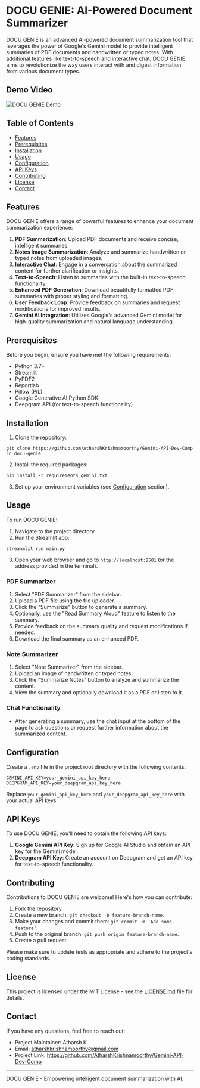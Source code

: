
# DOCU GENIE: AI-Powered Document Summarizer

DOCU GENIE is an advanced AI-powered document summarization tool that leverages the power of Google's Gemini model to provide intelligent summaries of PDF documents and handwritten or typed notes. With additional features like text-to-speech and interactive chat, DOCU GENIE aims to revolutionize the way users interact with and digest information from various document types.

## Demo Video

[![DOCU GENIE Demo](https://img.youtube.com/vi/iM93tBZqsIE/0.jpg)](https://youtu.be/iM93tBZqsIE?si=d_LXpALT_Ux2vWMu)

## Table of Contents

- [Features](#features)
- [Prerequisites](#prerequisites)
- [Installation](#installation)
- [Usage](#usage)
- [Configuration](#configuration)
- [API Keys](#api-keys)
- [Contributing](#contributing)
- [License](#license)
- [Contact](#contact)

## Features

DOCU GENIE offers a range of powerful features to enhance your document summarization experience:

1. **PDF Summarization**: Upload PDF documents and receive concise, intelligent summaries.
2. **Notes Image Summarization**: Analyze and summarize handwritten or typed notes from uploaded images.
3. **Interactive Chat**: Engage in a conversation about the summarized content for further clarification or insights.
4. **Text-to-Speech**: Listen to summaries with the built-in text-to-speech functionality.
5. **Enhanced PDF Generation**: Download beautifully formatted PDF summaries with proper styling and formatting.
6. **User Feedback Loop**: Provide feedback on summaries and request modifications for improved results.
7. **Gemini AI Integration**: Utilizes Google's advanced Gemini model for high-quality summarization and natural language understanding.

## Prerequisites

Before you begin, ensure you have met the following requirements:

- Python 3.7+
- Streamlit
- PyPDF2
- Reportlab
- Pillow (PIL)
- Google Generative AI Python SDK
- Deepgram API (for text-to-speech functionality)

## Installation

1. Clone the repository:

`git clone https://github.com/AtharshKrishnamoorthy/Gemini-API-Dev-Comp
cd docu-genie`

2. Install the required packages:

`pip install -r requirements_gemini.txt`

3. Set up your environment variables (see [Configuration](#configuration) section).

## Usage

To run DOCU GENIE:

1. Navigate to the project directory.
2. Run the Streamlit app:

`streanmlit run main.py`

3. Open your web browser and go to `http://localhost:8501` (or the address provided in the terminal).


### PDF Summarizer

1. Select "PDF Summarizer" from the sidebar.
2. Upload a PDF file using the file uploader.
3. Click the "Summarize" button to generate a summary.
4. Optionally, use the "Read Summary Aloud" feature to listen to the summary.
5. Provide feedback on the summary quality and request modifications if needed.
6. Download the final summary as an enhanced PDF.

### Note Summarizer

1. Select "Note Summarizer" from the sidebar.
2. Upload an image of handwritten or typed notes.
3. Click the "Summarize Notes" button to analyze and summarize the content.
4. View the summary and optionally download it as a PDF or listen to it.

### Chat Functionality

- After generating a summary, use the chat input at the bottom of the page to ask questions or request further information about the summarized content.

## Configuration

Create a `.env` file in the project root directory with the following contents:

`GEMINI_API_KEY=your_gemini_api_key_here
DEEPGRAM_API_KEY=your_deepgram_api_key_here`


Replace `your_gemini_api_key_here` and `your_deepgram_api_key_here` with your actual API keys.

## API Keys

To use DOCU GENIE, you'll need to obtain the following API keys:

1. **Google Gemini API Key**: Sign up for Google AI Studio and obtain an API key for the Gemini model.
2. **Deepgram API Key**: Create an account on Deepgram and get an API key for text-to-speech functionality.

## Contributing

Contributions to DOCU GENIE are welcome! Here's how you can contribute:

1. Fork the repository.
2. Create a new branch: `git checkout -b feature-branch-name`.
3. Make your changes and commit them: `git commit -m 'Add some feature'`.
4. Push to the original branch: `git push origin feature-branch-name`.
5. Create a pull request.

Please make sure to update tests as appropriate and adhere to the project's coding standards.

## License

This project is licensed under the MIT License - see the [LICENSE.md](LICENSE.md) file for details.

## Contact

If you have any questions, feel free to reach out:

- Project Maintainer: Atharsh K
- Email: atharshkrishnamoorthy@gmail.com
- Project Link: https://github.com/AtharshKrishnamoorthy/Gemini-API-Dev-Comp

---

DOCU GENIE - Empowering intelligent document summarization with AI.
